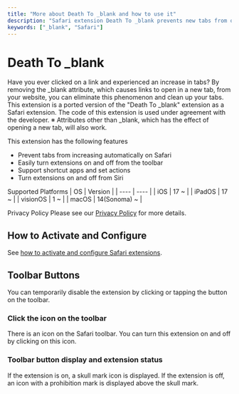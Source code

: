 ```yaml
---
title: "More about Death To _blank and how to use it"
description: "Safari extension Death To _blank prevents new tabs from opening automatically when you click on a link."
keywords: ["_blank", "Safari"]
---
```


# Death To _blank
Have you ever clicked on a link and experienced an increase in tabs? By removing the _blank attribute, which causes links to open in a new tab, from your website, you can eliminate this phenomenon and clean up your tabs.
This extension is a ported version of the "Death To _blank" extension as a Safari extension. The code of this extension is used under agreement with the developer.
※ Attributes other than _blank, which has the effect of opening a new tab, will also work.

This extension has the following features
- Prevent tabs from increasing automatically on Safari
- Easily turn extensions on and off from the toolbar
- Support shortcut apps and set actions
- Turn extensions on and off from Siri

Supported Platforms
| OS | Version |
| ---- | ---- |
| iOS | 17 ~ |
| iPadOS | 17 ~ |
| visionOS | 1 ~ |
| macOS | 14(Sonoma) ~ |

Privacy Policy
Please see our [Privacy Policy](/en/privacy) for more details.

## How to Activate and Configure
See [how to activate and configure Safari extensions](/en/product/tips/safari_settings).

## Toolbar Buttons
You can temporarily disable the extension by clicking or tapping the button on the toolbar.
### Click the icon on the toolbar
There is an icon on the Safari toolbar. You can turn this extension on and off by clicking on this icon.
### Toolbar button display and extension status
If the extension is on, a skull mark icon is displayed. If the extension is off, an icon with a prohibition mark is displayed above the skull mark.